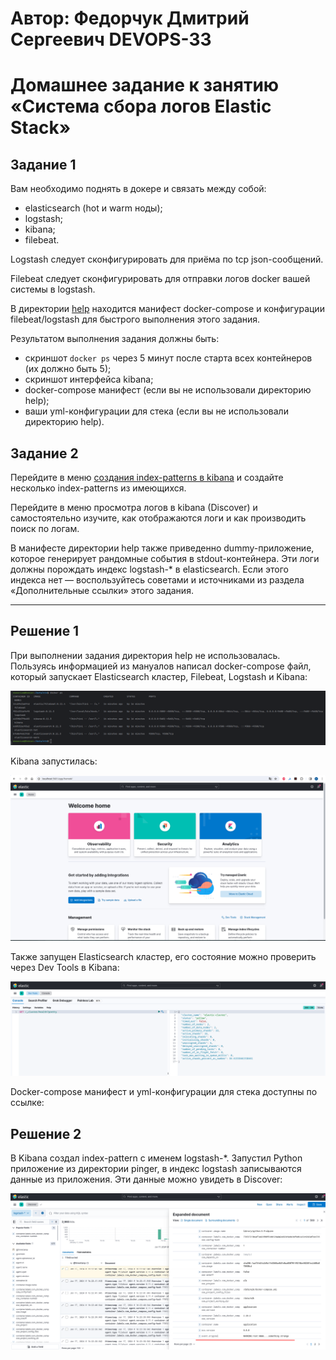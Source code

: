# Автор: Федорчук Дмитрий Сергеевич DEVOPS-33

# Домашнее задание к занятию «Система сбора логов Elastic Stack»

## Задание 1

Вам необходимо поднять в докере и связать между собой:

- elasticsearch (hot и warm ноды);
- logstash;
- kibana;
- filebeat.

Logstash следует сконфигурировать для приёма по tcp json-сообщений.

Filebeat следует сконфигурировать для отправки логов docker вашей системы в logstash.

В директории [help](./help) находится манифест docker-compose и конфигурации filebeat/logstash для быстрого 
выполнения этого задания.

Результатом выполнения задания должны быть:

- скриншот `docker ps` через 5 минут после старта всех контейнеров (их должно быть 5);
- скриншот интерфейса kibana;
- docker-compose манифест (если вы не использовали директорию help);
- ваши yml-конфигурации для стека (если вы не использовали директорию help).

## Задание 2

Перейдите в меню [создания index-patterns  в kibana](http://localhost:5601/app/management/kibana/indexPatterns/create) и создайте несколько index-patterns из имеющихся.

Перейдите в меню просмотра логов в kibana (Discover) и самостоятельно изучите, как отображаются логи и как производить поиск по логам.

В манифесте директории help также приведенно dummy-приложение, которое генерирует рандомные события в stdout-контейнера.
Эти логи должны порождать индекс logstash-* в elasticsearch. Если этого индекса нет — воспользуйтесь советами и источниками из раздела «Дополнительные ссылки» этого задания.
 
---

## Решение 1

При выполнении задания директория help не использовалась. Пользуясь информацией из мануалов написал docker-compose файл, который запускает Elasticsearch кластер, Filebeat, Logstash и Kibana:

![img_1.png](IMG/img_1.png)

Kibana запустилась:

![img_2.png](IMG/img_2.png)

Также запущен Elasticsearch кластер, его состояние можно проверить через Dev Tools в Kibana:

![img_3.png](IMG/img_3.png)

Docker-compose манифест и yml-конфигурации для стека доступны по ссылке:

## Решение 2

В Kibana создал index-pattern с именем logstash-*. Запустил Python приложение из директории pinger, в индекс logstash записываются данные из приложения. Эти данные можно увидеть в Discover:

![img_4.png](IMG/img_4.png)